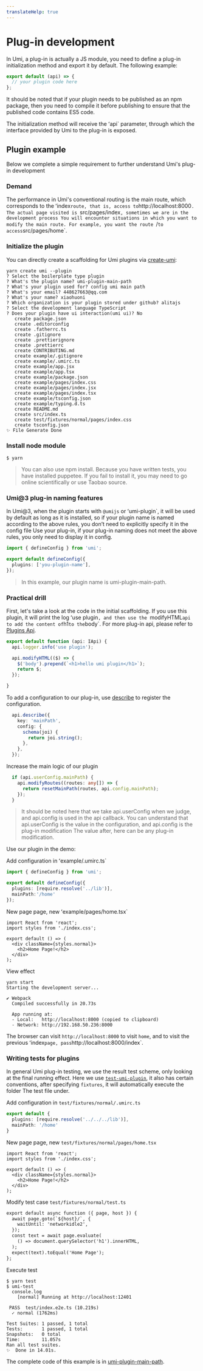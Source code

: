 ```yaml
---
translateHelp: true
---
```


# Plug-in development


In Umi, a plug-in is actually a JS module, you need to define a plug-in initialization method and export it by default. The following example:

```js
export default (api) => {
  // your plugin code here
};
```

It should be noted that if your plugin needs to be published as an npm package, then you need to compile it before publishing to ensure that the published code contains ES5 code.

The initialization method will receive the ʻapi` parameter, through which the interface provided by Umi to the plug-in is exposed.

## Plugin example

Below we complete a simple requirement to further understand Umi's plug-in development

### Demand

The performance in Umi's conventional routing is the main route, which corresponds to the ʻindex` route, that is, access to `http://localhost:8000`. The actual page visited is `src/pages/index`, sometimes we are in the development process You will encounter situations in which you want to modify the main route. For example, you want the route `/` to access `src/pages/home`.

### Initialize the plugin

You can directly create a scaffolding for Umi plugins via [create-umi](https://github.com/umijs/create-umi):

```shell
yarn create umi --plugin
? Select the boilerplate type plugin
? What's the plugin name? umi-plugin-main-path
? What's your plugin used for? config umi main path
? What's your email? 448627663@qq.com
? What's your name? xiaohuoni
? Which organization is your plugin stored under github? alitajs
? Select the development language TypeScript
? Does your plugin have ui interaction(umi ui)? No
   create package.json
   create .editorconfig
   create .fatherrc.ts
   create .gitignore
   create .prettierignore
   create .prettierrc
   create CONTRIBUTING.md
   create example/.gitignore
   create example/.umirc.ts
   create example/app.jsx
   create example/app.tsx
   create example/package.json
   create example/pages/index.css
   create example/pages/index.jsx
   create example/pages/index.tsx
   create example/tsconfig.json
   create example/typing.d.ts
   create README.md
   create src/index.ts
   create test/fixtures/normal/pages/index.css
   create tsconfig.json
✨ File Generate Done
```

### Install node module

```shell
$ yarn
```

> You can also use npm install. Because you have written tests, you have installed puppetee. If you fail to install it, you may need to go online scientifically or use Taobao source.

### Umi@3 plug-in naming features

In Umi@3, when the plugin starts with `@umijs` or ʻumi-plugin`, it will be used by default as long as it is installed, so if your plugin name is named according to the above rules, you don’t need to explicitly specify it in the config file Use your plug-in, if your plug-in naming does not meet the above rules, you only need to display it in config.

```ts
import { defineConfig } from 'umi';

export default defineConfig({
  plugins: ['you-plugin-name'],
});
```

> In this example, our plugin name is umi-plugin-main-path.

### Practical drill

First, let's take a look at the code in the initial scaffolding. If you use this plugin, it will print the log ʻuse plugin`, and then use the `modifyHTML` api to add the content of `h1` to the `body`. For more plug-in api, please refer to [Plugins Api](/plugins/api).

```ts
export default function (api: IApi) {
  api.logger.info('use plugin');

  api.modifyHTML(($) => {
    $('body').prepend(`<h1>hello umi plugin</h1>`);
    return $;
  });

}
```

To add a configuration to our plug-in, use [describe](/plugins/api#describe-id-string-key-string-config--default-schema-onchange--) to register the configuration.

```ts
  api.describe({
    key: 'mainPath',
    config: {
      schema(joi) {
        return joi.string();
      },
    },
  });
```

Increase the main logic of our plugin

```ts
  if (api.userConfig.mainPath) {
    api.modifyRoutes((routes: any[]) => {
      return resetMainPath(routes, api.config.mainPath);
    });
  }
```

> It should be noted here that we take api.userConfig when we judge, and api.config is used in the api callback. You can understand that api.userConfig is the value in the configuration, and api.config is the plug-in modification The value after, here can be any plug-in modification.

Use our plugin in the demo:

Add configuration in ʻexample/.umirc.ts`

```ts
import { defineConfig } from 'umi';

export default defineConfig({
  plugins: [require.resolve('../lib')],
  mainPath:'/home'
});
```

New page page, new ʻexample/pages/home.tsx`

```tsx
import React from 'react';
import styles from './index.css';

export default () => (
  <div className={styles.normal}>
    <h2>Home Page!</h2>
  </div>
);
```

View effect

```shell
yarn start
Starting the development server...

✔ Webpack
  Compiled successfully in 20.73s

  App running at:
  - Local:   http://localhost:8000 (copied to clipboard)
  - Network: http://192.168.50.236:8000
```

The browser can visit `http://localhost:8000` to visit `home`, and to visit the previous ʻindex` page, pass `http://localhost:8000/index`.

### Writing tests for plugins

In general Umi plug-in testing, we use the result test scheme, only looking at the final running effect. Here we use [`test-umi-plugin`](https://github.com/umijs/test-umi-plugin), it also has certain conventions, after specifying `fixtures`, it will automatically execute the folder The test file under.

Add configuration in `test/fixtures/normal/.umirc.ts`

```ts
export default {
  plugins: [require.resolve('../../../lib')],
  mainPath: '/home'
}
```

New page page, new `test/fixtures/normal/pages/home.tsx`

```tsx
import React from 'react';
import styles from './index.css';

export default () => (
  <div className={styles.normal}>
    <h2>Home Page!</h2>
  </div>
);
```

Modify test case `test/fixtures/normal/test.ts`

```diff
export default async function ({ page, host }) {
  await page.goto(`${host}/`, {
    waitUntil: 'networkidle2',
  });
  const text = await page.evaluate(
    () => document.querySelector('h1').innerHTML,
  );
  expect(text).toEqual('Home Page');
};
```

Execute test

```
$ yarn test
$ umi-test
  console.log
    [normal] Running at http://localhost:12401

 PASS  test/index.e2e.ts (10.219s)
  ✓ normal (1762ms)

Test Suites: 1 passed, 1 total
Tests:       1 passed, 1 total
Snapshots:   0 total
Time:        11.057s
Ran all test suites.
✨  Done in 14.01s.
```

The complete code of this example is in [umi-plugin-main-path](https://github.com/alitajs/umi-plugin-main-path). 
